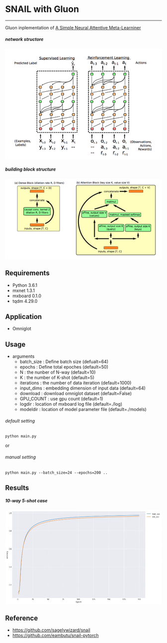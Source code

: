 # SNAIL with Gluon

---

Gluon inplementation of [A Simple Neural Attentive Meta-Learniner](https://openreview.net/pdf?id=B1DmUzWAW)

##### network structore
![net_structure](assets/net_structure.png)

##### building block structure
![block_structure](assets/blocks.png)

## Requirements
- Python 3.6.1
- mxnet 1.3.1
- mxboard 0.1.0
- tqdm 4.29.0


## Application
-  Omniglot

## Usage

- arguments
  - batch_size : Define batch size (defualt=64)
  - epochs : Define total epoches (default=50)
  - N : the nunber of N-way (default=10)
  - K : the number of K-shot (default=5)
  - iterations : the number of data iteration (default=1000)
  - input_dims : embedding dimension of input data (default=64)
  - download : download omniglot dataset (default=False)
  - GPU_COUNT : use gpu count  (default=1)
  - logdir : location of mxboard log file (default=./log)
  - modeldir : location of model parameter file (default=./models)


###### default setting
```
python main.py
``` 
or

###### manual setting
```
python main.py --batch_size=24 --epochs=200 ..
```

## Results
##### 10-way 5-shot case
![perf_acc](assets/perf_acc.png)


## Reference
- https://github.com/sagelywizard/snail
- https://github.com/eambutu/snail-pytorch

